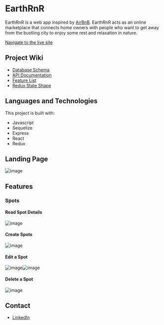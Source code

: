 # EarthRnR

EarthRnR is a web app inspired by [AirBnB](https://www.airbnb.com/). EarthRnR acts as an online marketplace that connects home owners with people who want to get away from the bustling city to enjoy some rest and relaxation in nature.

[Navigate to the live site](https://earthrnr.herokuapp.com/)

## Project Wiki
* [Database Schema](https://github.com/Aldam55/API-Project/wiki/Database-Schema)
* [API Documentation](https://github.com/Aldam55/API-Project/wiki/API-Routes)
* [Feature List](https://github.com/Aldam55/API-Project/wiki/Feature-List)
* [Redux State Shape](https://github.com/Aldam55/API-Project/wiki/Redux-State-Shape)

## Languages and Technologies

This project is built with:
* Javascript
* Sequelize
* Express
* React
* Redux


## Landing Page

![image](https://i.gyazo.com/8168171e50861f1d28b7d0b839250761.jpg)

## Features

### Spots

#### Read Spot Details
![image](https://i.gyazo.com/000916651e3de020114abbaafd263711.jpg)

#### Create Spots
![image](https://i.gyazo.com/0ba4928699e2796745d84da1d695e76a.png)

#### Edit a Spot
![image](https://user-images.githubusercontent.com/106426283/192168554-52787064-2d8e-413b-865e-e59fda837396.png)![image](https://user-images.githubusercontent.com/106426283/192168578-11b64385-8504-4d04-8562-0f998663a5e2.png)

#### Delete a Spot
![image](https://user-images.githubusercontent.com/106426283/192168624-ae7ed97a-3256-4cd9-a0f9-ebeb5f81d519.png)


## Contact
* [LinkedIn](https://www.linkedin.com/in/alexander-dam-a45b8821a/)
